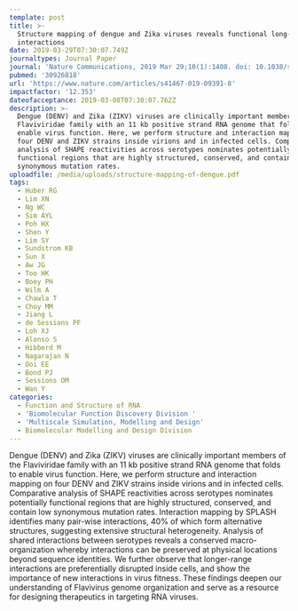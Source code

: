 ```yaml
---
template: post
title: >-
  Structure mapping of dengue and Zika viruses reveals functional long-range
  interactions
date: 2019-03-29T07:30:07.749Z
journaltypes: Journal Paper
journal: 'Nature Communications, 2019 Mar 29;10(1):1408. doi: 10.1038/s41467-019-09391-8'
pubmed: '30926818'
url: 'https://www.nature.com/articles/s41467-019-09391-8'
impactfactor: '12.353'
dateofacceptance: 2019-03-08T07:30:07.762Z
description: >-
  Dengue (DENV) and Zika (ZIKV) viruses are clinically important members of the
  Flaviviridae family with an 11 kb positive strand RNA genome that folds to
  enable virus function. Here, we perform structure and interaction mapping on
  four DENV and ZIKV strains inside virions and in infected cells. Comparative
  analysis of SHAPE reactivities across serotypes nominates potentially
  functional regions that are highly structured, conserved, and contain low
  synonymous mutation rates. 
uploadfile: /media/uploads/structure-mapping-of-dengue.pdf
tags:
  - Huber RG
  - Lim XN
  - Ng WC
  - Sim AYL
  - Poh HX
  - Shen Y
  - Lim SY
  - Sundstrom KB
  - Sun X
  - Aw JG
  - Too HK
  - Boey PH
  - Wilm A
  - Chawla T
  - Choy MM
  - Jiang L
  - de Sessions PF
  - Loh XJ
  - Alonso S
  - Hibberd M
  - Nagarajan N
  - Ooi EE
  - Bond PJ
  - Sessions OM
  - Wan Y
categories:
  - Function and Structure of RNA
  - 'Biomolecular Function Discovery Division '
  - 'Multiscale Simulation, Modelling and Design'
  - Biomolecular Modelling and Design Division
---
```

<!--StartFragment-->

Dengue (DENV) and Zika (ZIKV) viruses are clinically important members of the Flaviviridae family with an 11 kb positive strand RNA genome that folds to enable virus function. Here, we perform structure and interaction mapping on four DENV and ZIKV strains inside virions and in infected cells. Comparative analysis of SHAPE reactivities across serotypes nominates potentially functional regions that are highly structured, conserved, and contain low synonymous mutation rates. Interaction mapping by SPLASH identifies many pair-wise interactions, 40% of which form alternative structures, suggesting extensive structural heterogeneity. Analysis of shared interactions between serotypes reveals a conserved macro-organization whereby interactions can be preserved at physical locations beyond sequence identities. We further observe that longer-range interactions are preferentially disrupted inside cells, and show the importance of new interactions in virus fitness. These findings deepen our understanding of Flavivirus genome organization and serve as a resource for designing therapeutics in targeting RNA viruses.

<!--EndFragment-->
